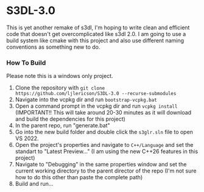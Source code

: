 # S3DL-3.0

This is yet another remake of s3dl, I'm hoping to write clean and efficient code that doesn't get overcomplicated like s3dl 2.0. I am going to use a build system like cmake with this project and also use different naming conventions as something new to do.

### How To Build
Please note this is a windows only project. 
1. Clone the repository with `git clone https://github.com/ljlericson/S3DL-3.0 --recurse-submodules`
2. Navigate into the vcpkg dir and run `bootstrap-vcpkg.bat`
3. Open a command prompt in the vcpkg dir and run `vcpkg install` (IMPORTANT!! This will take around 20-30 minutes as it will download and build the dependencies for this project)
4. In the parent repo, run "generate.bat"
5. Go into the new build folder and double click the `s3glr.sln` file to open VS 2022.
6. Open the project's properties and navigate to `C++/Language` and set the standart to "Latest Preview..." (I am using the new C++26 features in this project)
7. Navigate to "Debugging" in the same properties window and set the current working directory to the parent director of the repo (I'm not sure how to do this other than paste the complete path)
8. Build and run...